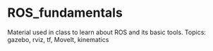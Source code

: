 # ROS_fundamentals
Material used in class to learn about ROS and its basic tools. Topics: gazebo, rviz, tf, MoveIt, kinematics
